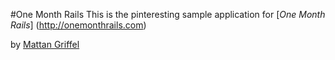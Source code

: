 #One Month Rails
This is the pinteresting sample application for
[*One Month Rails*] (http://onemonthrails.com)

by [Mattan Griffel](http://mattangriffel.com)